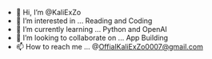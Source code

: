 - 👋 Hi, I’m @KaliExZo
- 👀 I’m interested in ... Reading and Coding
- 🌱 I’m currently learning ... Python and OpenAI
- 💞️ I’m looking to collaborate on ... App Building
- 📫 How to reach me ... @OffialKaliExZo0007@gmail.com

<!---
KaliExZo/KaliExZo is a ✨ special ✨ repository because its `README.md` (this file) appears on your GitHub profile.
You can click the Preview link to take a look at your changes.
--->
